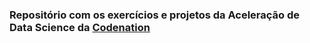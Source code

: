 ### Repositório com os exercícios e projetos da Aceleração de Data Science da [Codenation](https://www.codenation.dev/)
